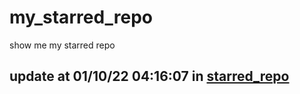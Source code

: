 # my_starred_repo
show me my starred repo

update at 01/10/22 04:16:07 in [starred_repo](./index.html)
---


